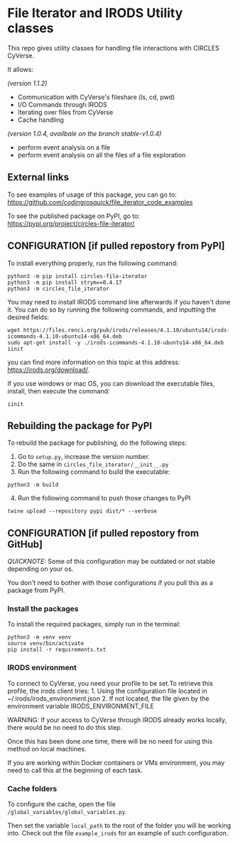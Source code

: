 # File Iterator and IRODS Utility classes

This repo gives utility classes for handling file interactions with CIRCLES CyVerse.

It allows:

*(version 1.1.2)*
- Communication with CyVerse's fileshare (ls, cd, pwd)
- I/O Commands through IRODS
- Iterating over files from CyVerse
- Cache handling

*(version 1.0.4, availbale on the branch stable-v1.0.4)*
- perform event analysis on a file
- perform event analysis on all the files of a file exploration


## External links

To see examples of usage of this package, you can go to: https://github.com/codingrosquick/file_iterator_code_examples

To see the published package on PyPI, go to: https://pypi.org/project/circles-file-iterator/



## CONFIGURATION [if pulled repostory from PyPI]

To install everything properly, run the following command:
```
python3 -m pip install circles-file-iterator
python3 -m pip install strym==0.4.17
python3 -m circles_file_iterator
```

You may need to install IRODS command line afterwards if you haven't done it.
You can do so by running the following commands, and inputting the desired fields:
```
wget https://files.renci.org/pub/irods/releases/4.1.10/ubuntu14/irods-icommands-4.1.10-ubuntu14-x86_64.deb
sudo apt-get install -y ./irods-icommands-4.1.10-ubuntu14-x86_64.deb
iinit
```
you can find more information on this topic at this address: https://irods.org/download/.

If you use windows or mac OS, you can download the executable files, install, then execute the command:
```
iinit
```

## Rebuilding the package for PyPI

To rebuild the package for publishing, do the following steps:
1. Go to ```setup.py```, increase the version number.
2. Do the same in ```circles_file_iterator/__init__.py```
3. Run the following command to build the executable:
```
python3 -m build
```
4. Run the following command to push those changes to PyPI
```
twine upload --repository pypi dist/* --verbose
```







## CONFIGURATION [if pulled repostory from GitHub]

*QUICKNOTE:* Some of this configuration may be outdated or not stable depending on your os.

You don't need to bother with those configurations if you pull this as a package from PyPI.


### Install the packages

To install the required packages, simply run in the terminal:
```
python3 -m venv venv
source venv/bin/activate
pip install -r requirements.txt
```

### IRODS environment

To connect to CyVerse, you need your profile to be set.To retrieve this profile, the irods client tries:
    1. Using the configuration file located in ~/.irods/irods_environment.json
    2. If not located, the file given by the environment variable IRODS_ENVIRONMENT_FILE

WARNING: If your access to CyVerse through IRODS already works locally, there would be no need to do this step.

Once this has been done one time, there will be no need for using this method on local machines.

If you are working within Docker containers or VMs environment, you may need to call this at the beginning of each task.


### Cache folders

To configure the cache, open the file ```/global_variables/global_variables.py```.

Then set the variable ```local_path``` to the root of the folder you will be working into.
Check out the file ```example_irods``` for an example of such configuration.







